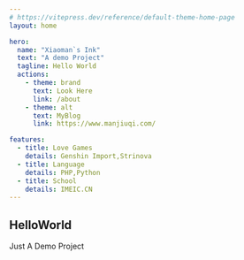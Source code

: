 ```yaml
---
# https://vitepress.dev/reference/default-theme-home-page
layout: home

hero:
  name: "Xiaoman`s Ink"
  text: "A demo Project"
  tagline: Hello World
  actions:
    - theme: brand
      text: Look Here
      link: /about
    - theme: alt
      text: MyBlog
      link: https://www.manjiuqi.com/

features:
  - title: Love Games
    details: Genshin Import,Strinova
  - title: Language
    details: PHP,Python
  - title: School
    details: IMEIC.CN
---
```


## HelloWorld
Just A Demo Project
